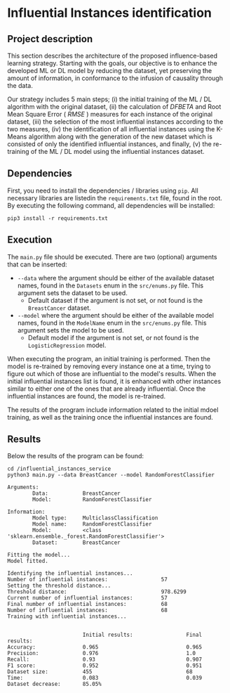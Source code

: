 # Influential Instances identification

## Project description
This section describes the architecture of the proposed influence-based learning strategy. Starting with the goals, our objective is to enhance the developed ML or DL model by reducing the dataset, yet preserving the amount of information, in conformance to the infusion of causality through the data. 

Our strategy includes 5 main steps; (i) the initial training of the ML / DL algorithm with the original dataset, (ii) the calculation of $DFBETA$ and Root Mean Square Error ( $RMSE$ ) measures for each instance of the original dataset, (iii) the selection of the most influential instances according to the two measures, (iv) the identification of all influential instances using the K-Means algorithm along with the generation of the new dataset which is consisted of only the identified influential instances, and finally, (v) the re-training of the ML / DL model using the influential instances dataset.

## Dependencies

First, you need to install the dependencies / libraries using `pip`. All necessary libraries are listedin the `requirements.txt` file, found in the root. By executing the following command, all dependencies will be installed: 

    pip3 install -r requirements.txt

## Execution

The `main.py` file should be executed. There are two (optional) arguments that can be inserted: 

* `--data` where the argument should be either of the available dataset names, found in the `Datasets` enum in the `src/enums.py` file. This argument sets the dataset to be used. 
    * Default dataset if the argument is not set, or not found is the `BreastCancer` dataset.
* `--model` where the argument should be either of the available model names, found in the `ModelName` enum in the `src/enums.py` file. This argument sets the model to be used. 
    * Default model if the argument is not set, or not found is the `LogisticRegression` model.

When executing the program, an initial training is performed. Then the model is re-trained by removing every instance one at a time, trying to figure out which of those are influential to the model's results. When the initial influential instances list is found, it is enhanced with other instances similar to either one of the ones that are already influential. Once the influential instances are found, the model is re-trained.

The results of the program include information related to the initial mdoel training, as well as the training once the influential instances are found. 

## Results

Below the results of the program can be found: 

    cd /influential_instances_service
    python3 main.py --data BreastCancer --model RandomForestClassifier

```
Arguments:
        Data:           BreastCancer
        Model:          RandomForestClassifier

Information:
        Model type:     MulticlassClassification
        Model name:     RandomForestClassifier
        Model:          <class 'sklearn.ensemble._forest.RandomForestClassifier'>
        Dataset:        BreastCancer

Fitting the model...
Model fitted.

Identifying the influential instances...
Number of influential instances:                 57
Setting the threshold distance...
Threshold distance:                              978.6299
Current number of influential instances:         57
Final number of influential instances:           68
Number of influential instances:                 68
Training with influential instances...


                        Initial results:                 Final results:
Accuracy:               0.965                            0.965
Precision:              0.976                            1.0
Recall:                 0.93                             0.907
F1 score:               0.952                            0.951
Dataset size:           455                              68
Time:                   0.083                            0.039
Dataset decrease:       85.05%
```